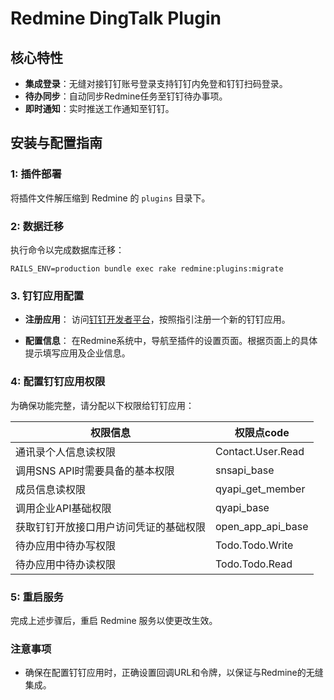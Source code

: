 # Redmine DingTalk Plugin

## 核心特性
- **集成登录**：无缝对接钉钉账号登录支持钉钉内免登和钉钉扫码登录。
- **待办同步**：自动同步Redmine任务至钉钉待办事项。
- **即时通知**：实时推送工作通知至钉钉。


## 安装与配置指南
### 1: 插件部署

将插件文件解压缩到 Redmine 的 `plugins` 目录下。
   

### 2: 数据迁移

执行命令以完成数据库迁移：
   ```shell
   RAILS_ENV=production bundle exec rake redmine:plugins:migrate
   ```


### 3. 钉钉应用配置

- **注册应用**：
  访问[钉钉开发者平台](https://open.dingtalk.com)，按照指引注册一个新的钉钉应用。
  
- **配置信息**：
  在Redmine系统中，导航至插件的设置页面。根据页面上的具体提示填写应用及企业信息。


### 4: 配置钉钉应用权限

为确保功能完整，请分配以下权限给钉钉应用：

| 权限信息                               | 权限点code        |
| -------------------------------------- | ----------------- |
| 通讯录个人信息读权限                   | Contact.User.Read |
| 调用SNS API时需要具备的基本权限        | snsapi_base       |
| 成员信息读权限                         | qyapi_get_member  |
| 调用企业API基础权限                    | qyapi_base        |
| 获取钉钉开放接口用户访问凭证的基础权限 | open_app_api_base |
| 待办应用中待办写权限                   | Todo.Todo.Write   |
| 待办应用中待办读权限                   | Todo.Todo.Read    |


### 5: 重启服务

完成上述步骤后，重启 Redmine 服务以使更改生效。


### 注意事项

- 确保在配置钉钉应用时，正确设置回调URL和令牌，以保证与Redmine的无缝集成。